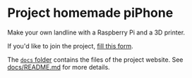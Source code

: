 # Project homemade piPhone

Make your own landline with a Raspberry Pi and a 3D printer.

If you'd like to join the project, [fill this form](https://github.com/homemade-piPhone/homemade-piPhone/issues/new?template=join-the-project.md).

The [`docs` folder](/docs/) contains the files of the project website. See [docs/README.md](docs/README.md) for more details.